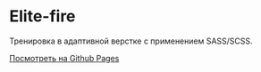 # Elite-fire

Тренировка в адаптивной верстке с применением SASS/SCSS.

[Посмотреть на Github Pages](https://supreme331.github.io/elite-fire/)